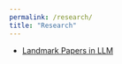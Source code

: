 ```yaml
---
permalink: /research/
title: "Research"
---
```


<ul>
  <li>
    <a href="{{ site.baseurl }}/_research/01_Papers/Landmark_Papers">Landmark Papers in LLM</a>
  </li>
</ul>







